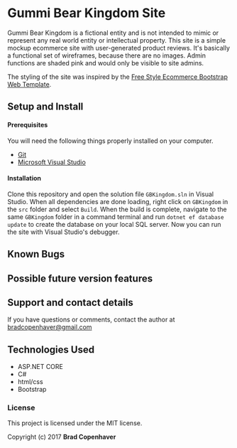 ﻿# Gummi Bear Kingdom Site

Gummi Bear Kingdom is a fictional entity and is not intended to mimic or represent any real world entity or intellectual property. This site is a simple mockup ecommerce site with user-generated product reviews. It's basically a functional set of wireframes, because there are no images. Admin functions are shaded pink and would only be visible to site admins. 

The styling of the site was inspired by the [Free Style Ecommerce Bootstrap Web Template](https://w3layouts.com/preview/?l=/free-style-a-flat-ecommerce-bootstrap-responsive-web-template/). 


## Setup and Install

#### Prerequisites

You will need the following things properly installed on your computer.

* [Git](https://git-scm.com/)
* [Microsoft Visual Studio](https://www.visualstudio.com/downloads/)

#### Installation

Clone this repository and open the solution file `GBKingdom.sln` in Visual Studio. When all dependencies are done loading, right click on `GBKingdom` in the `src` folder and select `Build`. When the build is complete, navigate to the same `GBKingdom` folder in a command terminal and run `dotnet ef database update` to create the database on your local SQL server. Now you can run the site with Visual Studio's debugger.

## Known Bugs



## Possible future version features



## Support and contact details

If you have questions or comments, contact the author at bradcopenhaver@gmail.com

## Technologies Used

* ASP.NET CORE
* C#
* html/css
* Bootstrap

### License

This project is licensed under the MIT license.

Copyright (c) 2017 **Brad Copenhaver**